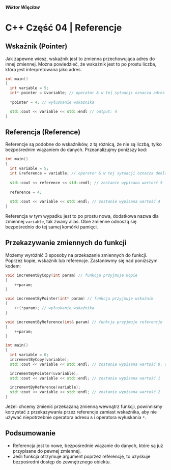 ##### Wiktor Więcław 
# C++ Część 04 | Referencje

## Wskaźnik (Pointer)
Jak zapewne wiesz, wskaźnik jest to zmienna przechowująca adres do innej zmiennej. Można powiedzieć, że wskaźnik jest to po prostu liczba, która jest interpretowana jako adres.

```c++
int main()
{
  int variable = 5;
  int* pointer = &variable; // operator & w tej sytuacji oznacza adres zmiennej
  
  *pointer = 4; // wyłuskanie wskaznika

  std::cout << variable << std::endl // output: 4
}

```
## Referencja (Reference)
Referencje są podobne do wskaźników, z tą różnicą, że nie są liczbą, tylko bezpośrednim wiązaniem do danych. Przeanalizujmy poniższy kod:

```c++
int main()
{
  int variable = 5;
  int &reference = variable; // operator & w tej sytuacji oznacza deklaracje referencji
  
  std::cout << reference << std::endl; // zostanie wypisana wartość 5
  
  reference = 4; 
  
  std::cout << variable << std::endl; // zostanie wypisana wartość 4
}
```

Referencja w tym wypadku jest to po prostu nowa, dodatkowa nazwa dla zmiennej ```variable```, tak zwany alias. Obie zmienne odnoszą się bezpośrednio do tej samej komórki pamięci.

## Przekazywanie zmiennych do funkcji
Możemy wyróżnić 3 sposoby na przekazanie zmiennych do funkcji. Poprzez kopie, wskaźnik lub referencje. Zastanówmy się nad poniższym kodem:

```c++
void incrementByCopy(int param) // funkcja przyjmuje kopie
{
    ++param;
}

void incrementByPointer(int* param) // funkcja przyjmuje wskaźnik
{
    ++(*param); // wyłuskanie wskaźnika
}

void incrementByReference(int& param) // funkcja przyjmuje referencje
{
    ++param;
}

int main()
{
  int variable = 0;
  incrementByCopy(variable);
  std::cout << variable << std::endl; // zostanie wypisana wartość 0, wartość zmiennej nie zmieniła się

  incrementByPointer(&variable);
  std::cout << variable << std::endl; // zostanie wypisana wartość 1

  incrementByReference(variable);
  std::cout << variable << std::endl; // zostanie wypisana wartość 2
}

```
Jeżeli chcemy zmienić przekazaną zmienną wewnątrz funkcji, powinniśmy korzystać z przekazywania przez referencje zamiast wskaźnika, aby nie używać niepotrzebnie operatora adresu ```&``` i operatora wyłuskania ```*```.

## Podsumowanie
* Referencja jest to nowe, bezpośrednie wiązanie do danych, które są już przypisane do pewnej zmiennej.
* Jeśli funkcja otrzymuje argument poprzez referencję, to  uzyskuje bezpośredni dostęp do zewnętrznego obiektu.